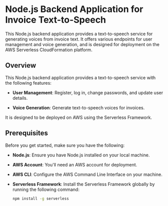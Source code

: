 # Node.js Backend Application for Invoice Text-to-Speech

This Node.js backend application provides a text-to-speech service for generating voices from invoice text. It offers various endpoints for user management and voice generation, and is designed for deployment on the AWS Serverless CloudFormation platform.

## Overview

This Node.js backend application provides a text-to-speech service with the following features:

- **User Management**: Register, log in, change passwords, and update user details.

- **Voice Generation**: Generate text-to-speech voices for invoices.

It is designed to be deployed on AWS using the Serverless Framework.

## Prerequisites

Before you get started, make sure you have the following:

- **Node.js**: Ensure you have Node.js installed on your local machine.

- **AWS Account**: You'll need an AWS account for deployment.

- **AWS CLI**: Configure the AWS Command Line Interface on your machine.

- **Serverless Framework**: Install the Serverless Framework globally by running the following command:

  ```bash
  npm install -g serverless
